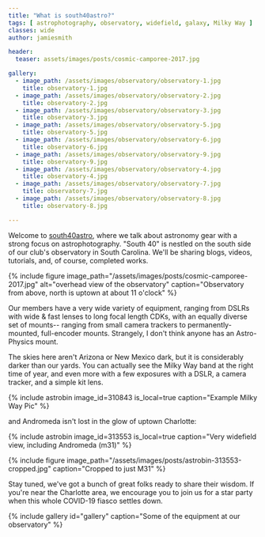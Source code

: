 ```yaml
---
title: "What is south40astro?"
tags: [ astrophotography, observatory, widefield, galaxy, Milky Way ]
classes: wide
author: jamiesmith

header:
  teaser: assets/images/posts/cosmic-camporee-2017.jpg

gallery:
  - image_path: /assets/images/observatory/observatory-1.jpg
    title: observatory-1.jpg
  - image_path: /assets/images/observatory/observatory-2.jpg
    title: observatory-2.jpg
  - image_path: /assets/images/observatory/observatory-3.jpg
    title: observatory-3.jpg
  - image_path: /assets/images/observatory/observatory-5.jpg
    title: observatory-5.jpg
  - image_path: /assets/images/observatory/observatory-6.jpg
    title: observatory-6.jpg
  - image_path: /assets/images/observatory/observatory-9.jpg
    title: observatory-9.jpg
  - image_path: /assets/images/observatory/observatory-4.jpg
    title: observatory-4.jpg
  - image_path: /assets/images/observatory/observatory-7.jpg
    title: observatory-7.jpg
  - image_path: /assets/images/observatory/observatory-8.jpg
    title: observatory-8.jpg

---
```


Welcome to [south40astro](https://www.south40astro.com), where we talk about astronomy gear with a strong focus on astrophotography.  "South 40" is nestled on the south side of our club's observatory in South Carolina. We'll be sharing blogs, videos, tutorials, and, of course, completed works. 

<!--more-->

{%
  include figure image_path="/assets/images/posts/cosmic-camporee-2017.jpg"
  alt="overhead view of the observatory"
  caption="Observatory from above, north is uptown at about 11 o'clock"
%}

Our members have a very wide variety of equipment, ranging from DSLRs with wide & fast lenses to long focal length CDKs, with an equally diverse set of mounts-- ranging from small camera trackers to permanently-mounted, full-encoder mounts.  Strangely, I don't think anyone has an Astro-Physics mount.

The skies here aren't Arizona or New Mexico dark, but it is considerably darker than our yards.  You can actually see the Milky Way band at the right time of year, and even more with a few exposures with a DSLR, a camera tracker, and a simple kit lens.

{%
  include astrobin 
  image_id=310843
  is_local=true
  caption="Example Milky Way Pic"
%}

and Andromeda isn't lost in the glow of uptown Charlotte:

{%
  include astrobin 
  image_id=313553
  is_local=true
  caption="Very widefield view, including Andromeda (m31)"
%}

{%
  include figure image_path="/assets/images/posts/astrobin-313553-cropped.jpg"
  caption="Cropped to just M31"
%}

Stay tuned, we've got a bunch of great folks ready to share their wisdom.  If you're near the Charlotte area, we encourage you to join us for a star party when this whole COVID-19 fiasco settles down.

{% include gallery id="gallery" caption="Some of the equipment at our observatory" %}


